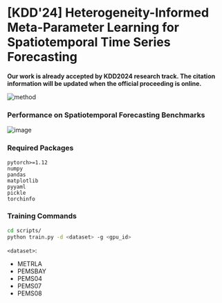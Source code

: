 # [KDD'24] Heterogeneity-Informed Meta-Parameter Learning for Spatiotemporal Time Series Forecasting

**Our work is already accepted by KDD2024 research track. The citation information will be updated when the official proceeding is online.**

![method](https://github.com/XDZhelheim/HimNet/assets/57553691/eddef061-567d-44b4-8be3-09812ce73016)

### Performance on Spatiotemporal Forecasting Benchmarks

![image](https://github.com/XDZhelheim/HimNet/assets/57553691/fad0564a-f6f7-4971-85b8-822810a26e1d)

### Required Packages

```
pytorch>=1.12
numpy
pandas
matplotlib
pyyaml
pickle
torchinfo
```

### Training Commands

```bash
cd scripts/
python train.py -d <dataset> -g <gpu_id>
```

`<dataset>`:
- METRLA
- PEMSBAY
- PEMS04
- PEMS07
- PEMS08
